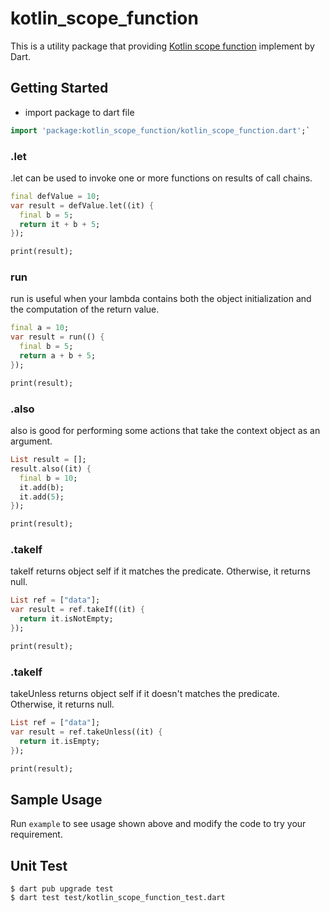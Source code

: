 # kotlin_scope_function

This is a utility package that providing [Kotlin scope function](https://kotlinlang.org/docs/scope-functions.html) implement by Dart.

## Getting Started

* import package to dart file
```dart
import 'package:kotlin_scope_function/kotlin_scope_function.dart';`
```

### .let

.let can be used to invoke one or more functions on results of call chains.

```dart
final defValue = 10;
var result = defValue.let((it) {
  final b = 5;
  return it + b + 5;
});

print(result);
```

### run

run is useful when your lambda contains both the object initialization and the computation of the return value.

```dart
final a = 10;
var result = run(() {
  final b = 5;
  return a + b + 5;
});

print(result);
```

### .also

also is good for performing some actions that take the context object as an argument.

```dart
List result = [];
result.also((it) {
  final b = 10;
  it.add(b);
  it.add(5);
});

print(result);
```

### .takeIf

takeIf returns object self if it matches the predicate. Otherwise, it returns null.

```dart
List ref = ["data"];
var result = ref.takeIf((it) {
  return it.isNotEmpty;
});

print(result);
```

### .takeIf

takeUnless returns object self if it doesn't matches the predicate. Otherwise, it returns null.

```dart
List ref = ["data"];
var result = ref.takeUnless((it) {
  return it.isEmpty;
});

print(result);
```

## Sample Usage

Run `example` to see usage shown above and modify the code to try your requirement.

## Unit Test

```shell
$ dart pub upgrade test
$ dart test test/kotlin_scope_function_test.dart
```